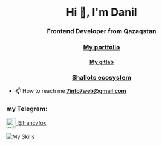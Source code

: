 <h1 align="center">Hi 👋, I'm Danil</h1>
<h3 align="center">Frontend Developer from Qazaqstan</h3>
<h3 align="center"><a align="center" href="https://portfolio.shalotts.site">My portfolio</a></h3>
<h4 align="center"><a align="center" href="https://gitlab.com/francyfox">My gitlab</a></h3>
<h3 align="center"><a align="center" href="https://github.com/shalotts/shalotts">Shallots ecosystem</a></h3>


- 📫 How to reach me **7info7web@gmail.com**

<h3 align="left">my Telegram:</h3>
<p align="left">
<a href="https://t.me/francyfox" target="blank"><img align="center" src="https://img.icons8.com/cute-clipart/2x/telegram-app.png" alt="@francyfox" height="25" width="25" />  @francyfox</a>
</p>

[![My Skills](https://skillicons.dev/icons?i=ts,html,css,vue,nuxt,pinia,nodejs,elysia,astro,docker,netlify,webstorm,arch)](https://skillicons.dev)


